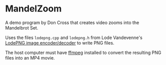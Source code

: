 # MandelZoom
A demo program by Don Cross that creates video zooms into the Mandelbrot Set.

Uses the files `lodepng.cpp` and `lodepng.h` from
Lode Vandevenne's [LodePNG image encoder/decoder](https://github.com/lvandeve/lodepng)
to write PNG files.

The host computer must have [ffmpeg](https://www.ffmpeg.org/) installed to convert the resulting
PNG files into an MP4 movie.

